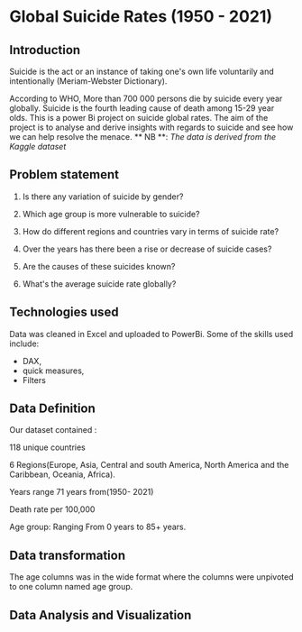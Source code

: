 # Global Suicide Rates (1950 - 2021)
## Introduction

Suicide is the act or an instance of taking one's own life voluntarily and intentionally (Meriam-Webster Dictionary).

According to WHO, More than 700 000 persons die by suicide every year globally. Suicide is the fourth leading cause of death among 15-29 year olds.
This is a power Bi project on suicide global rates. The aim of the project is to analyse and derive insights with regards to suicide and see how we can help resolve the menace.
** NB **: _The data is derived from the Kaggle dataset [](https://www.kaggle.com/datasets/omkargowda/suicide-rates-overview-1985-to-2021)_
## Problem statement
1. Is there any variation of suicide by gender?
2. Which age group is more vulnerable to suicide?

3. How do different regions and countries vary in terms of suicide rate?

4. Over the years has there been a rise or decrease of suicide cases?

5. Are the causes of these suicides known?

6. What's the average suicide rate globally?
## Technologies used
Data was cleaned in Excel and uploaded to PowerBi.
Some of the skills used include: 
- DAX,
 - quick measures, 
 - Filters
## Data Definition
Our dataset contained :

118 unique countries

6 Regions(Europe, Asia, Central and south America, North America and the Caribbean, Oceania, Africa).

Years range 71 years from(1950- 2021)

Death rate per 100,000

Age group: Ranging From 0 years to 85+ years.

## Data transformation
The age columns was in the wide format where the columns were unpivoted to one column named age group.
## Data Analysis and Visualization
